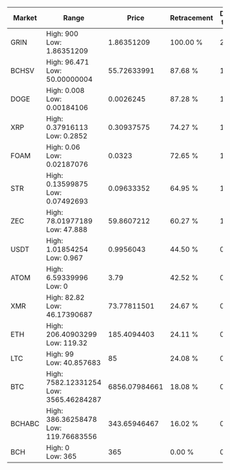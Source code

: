| Market | Range | Price| Retracement | Doubles to 50% |
| --- | --- | --- | --- | --- |
| GRIN | High: 900<br />Low: 1.86351209 | 1.86351209 | 100.00 % | 241.98 |
| BCHSV | High: 96.471<br />Low: 50.00000004 | 55.72633991 | 87.68 % | 1.31 |
| DOGE | High: 0.008<br />Low: 0.00184106 | 0.0026245 | 87.28 % | 1.87 |
| XRP | High: 0.37916113<br />Low: 0.2852 | 0.30937575 | 74.27 % | 1.07 |
| FOAM | High: 0.06<br />Low: 0.02187076 | 0.0323 | 72.65 % | 1.27 |
| STR | High: 0.13599875<br />Low: 0.07492693 | 0.09633352 | 64.95 % | 1.09 |
| ZEC | High: 78.01977189<br />Low: 47.888 | 59.8607212 | 60.27 % | 1.05 |
| USDT | High: 1.01854254<br />Low: 0.967 | 0.9956043 | 44.50 % | 0.00 |
| ATOM | High: 6.59339996<br />Low: 0 | 3.79 | 42.52 % | 0.00 |
| XMR | High: 82.82<br />Low: 46.17390687 | 73.77811501 | 24.67 % | 0.00 |
| ETH | High: 206.40903299<br />Low: 119.32 | 185.4094403 | 24.11 % | 0.00 |
| LTC | High: 99<br />Low: 40.857683 | 85 | 24.08 % | 0.00 |
| BTC | High: 7582.12331254<br />Low: 3565.46284287 | 6856.07984661 | 18.08 % | 0.00 |
| BCHABC | High: 386.36258478<br />Low: 119.76683556 | 343.65946467 | 16.02 % | 0.00 |
| BCH | High: 0<br />Low: 365 | 365 | 0.00 % | 0.00 |
